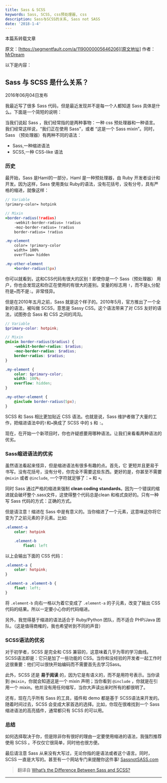 ```yaml
---
title: Sass & SCSS
keywords: Sass, SCSS, css预处理器, css
description: Sass与SCSS的关系, Sass not SASS
date: '2018-1-4'
---
```

<script>
  var _hmt = _hmt || [];
  (function() {
    var hm = document.createElement("script");
    hm.src = "https://hm.baidu.com/hm.js?65cf33491657c28806b6f5f1aed79ac7";
    var s = document.getElementsByTagName("script")[0]; 
    s.parentNode.insertBefore(hm, s);
  })();
</script>

本篇系转载文章

原文：[https://segmentfault.com/a/1190000005646206][原文地址]
作者：[MrDream][原文作者]

以下是内容：

## Sass 与 SCSS 是什么关系？
2016年06月04日发布

我最近写了很多 Sass 代码，但是最近发现并不是每一个人都知道 Sass 具体是什么。下面是一个简短的说明：

当我们说起 Sass ，我们经常指的是两种事物：一种 css 预处理器和一种语言。我们经常这样说，“我们正在使用 Sass”，或者 “这是一个 Sass mixin”。同时，Sass （预处理器）有两种不同的语法：

- Sass,一种缩进语法
- SCSS,一种 CSS-like 语法

### 历史

最开始，Sass 是Haml的一部分，Haml 是一种预处理器，由 Ruby 开发者设计和开发。因为这样，Sass 使用类似 Ruby的语法，没有花括号，没有分号，具有严格的缩进，就像这样：

```sass
// Variable
!primary-color= hotpink

// Mixin
=border-radius(!radius)
    -webkit-border-radius= !radius
    -moz-border-radius= !radius
    border-radius= !radius

.my-element
    color= !primary-color
    width= 100%
    overflow= hidden

.my-other-element
    +border-radius(5px)
```

你可以就看到，这和CSS代码有很大的区别！即使你是一个 Sass（预处理器） 用户，你也会发现这和你正在使用的有很大的差别。变量的标志用 `!`，而不是`$`,分配符是`=`而不是`:`。非常怪异。

但是在2010年五月之前，Sass 就是这个样子的。2010年5月，官方推出了一个全新的语法，被叫做 SCSS，意思是 Sassy CSS。这个语法带来了对 CSS 友好的语法，试图弥合 Sass 和 CSS 之间的鸿沟。

```scss
// Variable
$primary-color: hotpink;

// Mixin
@mixin border-radius($radius) {
    -webkit-border-radius: $radius;
    -moz-border-radius: $radius;
    border-radius: $radius;
}

.my-element {
    color: $primary-color;
    width: 100%;
    overflow: hidden;
}

.my-other-element {
    @include border-radius(5px);
}
```

SCSS 和 Sass 相比更加贴近 CSS 语法。也就是说，Sass 维护者做了大量的工作，把缩进语法中的`!`和`=`换成了 SCSS 中的 `$` 和 `:`。

现在，在开始一个新项目时，你也许疑惑要用哪种语法。让我们来看看两种语法的优劣。

### Sass缩进语法的优劣

虽然语法看起来怪异，但是缩进语法有很多有趣的点。首先，它 更短并且更易于书写。没有花括号，没有分号，你完全不需要这些东西。更好的是，你甚至不需要`@mixin` 或者 `@include`, 一个字符就足够了：`=` 和 `+`。

同时 Sass 通过严格的缩进来强制 **clean coding standards**。因为一个错误的缩进就会破坏整个.sass文件，这使得整个代码总是clean 和格式良好的。只有一种写 Sass 代码的方式：正确的方式。

但是请注意！缩进在 Sass 中是有意义的。当你缩进了一个元素，这意味这你将它变为了之前元素的子元素。比如:

```sass
.element-a
    color: hotpink

    .element-b
        float: left
```

以上会输出下面的 CSS 代码：

```css
.element-a {
    color: hotpink;
}

.element-a .element-b {
    float: left;
}
```

将 `.element-b` 向右一格以为着它变成了 `.element-a` 的子元素，改变了输出 CSS 代码的结果。所以一定要小心你的代码缩进。

另外，我觉得基于缩进的语法适合于 Ruby/Python 团队，而不适合 PHP/Java 团队。（这是值得商榷的，我也希望听到不同的声音）

### SCSS语法的优劣

对于初学者，SCSS 是完全和 CSS 兼容的，这意味着几乎为零的学习曲线。SCSS语法即是：它只是加了一些功能的 CSS。当你和没经验的开发者一起工作时这很重要：他们可以很快开始编码而不需要首先去学习Sass。

此外，SCSS 还是 **易于阅读** 的，因为它是有语义的，而不是用符号表示。当你读到 `@mixin`，你就会知道这是一个 mixin 声明；当你看到 `@include` ，你就是在引用一个 mixin。他并没有用任何缩写，当你大声读出来时所有的都很明了。

还有，现在几乎所有 Sass 的工具，插件和 demo 都是基于 SCSS语法来开发的。随着时间过去，SCSS 会变成大家首选的选择。比如，你现在很难找到一个 Sass 缩进语法的高亮插件，通常都只有 SCSS 的可以用。

### 总结
如何选择取决于你，但是除非你有很好的理由一定要使用缩进的语法，我强烈推荐使用 SCSS 。不仅仅它很简单，同时他也很方便。

最后请注意 Sass 从来没有大写过，无论你指的是语法或者这个语言。同时， SCSS 一直是大写的。甚至有一个网站专门来提醒你这件事! [SassnotSASS.com](http://SassnotSASS.com/)

> 翻译自 [What’s the Difference Between Sass and SCSS?][英文原地址]

-----
[原文地址]: https://segmentfault.com/a/1190000005646206
[原文作者]: https://segmentfault.com/u/mrdream
[英文原地址]: https://www.sitepoint.com/whats-difference-sass-scss/
